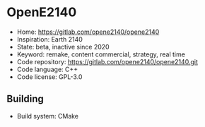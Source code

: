 # OpenE2140

- Home: https://gitlab.com/opene2140/opene2140
- Inspiration: Earth 2140
- State: beta, inactive since 2020
- Keyword: remake, content commercial, strategy, real time
- Code repository: https://gitlab.com/opene2140/opene2140.git
- Code language: C++
- Code license: GPL-3.0

## Building

- Build system: CMake
